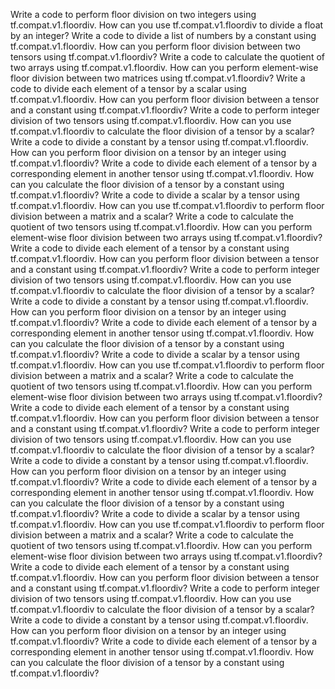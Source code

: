 Write a code to perform floor division on two integers using tf.compat.v1.floordiv.
How can you use tf.compat.v1.floordiv to divide a float by an integer?
Write a code to divide a list of numbers by a constant using tf.compat.v1.floordiv.
How can you perform floor division between two tensors using tf.compat.v1.floordiv?
Write a code to calculate the quotient of two arrays using tf.compat.v1.floordiv.
How can you perform element-wise floor division between two matrices using tf.compat.v1.floordiv?
Write a code to divide each element of a tensor by a scalar using tf.compat.v1.floordiv.
How can you perform floor division between a tensor and a constant using tf.compat.v1.floordiv?
Write a code to perform integer division of two tensors using tf.compat.v1.floordiv.
How can you use tf.compat.v1.floordiv to calculate the floor division of a tensor by a scalar?
Write a code to divide a constant by a tensor using tf.compat.v1.floordiv.
How can you perform floor division on a tensor by an integer using tf.compat.v1.floordiv?
Write a code to divide each element of a tensor by a corresponding element in another tensor using tf.compat.v1.floordiv.
How can you calculate the floor division of a tensor by a constant using tf.compat.v1.floordiv?
Write a code to divide a scalar by a tensor using tf.compat.v1.floordiv.
How can you use tf.compat.v1.floordiv to perform floor division between a matrix and a scalar?
Write a code to calculate the quotient of two tensors using tf.compat.v1.floordiv.
How can you perform element-wise floor division between two arrays using tf.compat.v1.floordiv?
Write a code to divide each element of a tensor by a constant using tf.compat.v1.floordiv.
How can you perform floor division between a tensor and a constant using tf.compat.v1.floordiv?
Write a code to perform integer division of two tensors using tf.compat.v1.floordiv.
How can you use tf.compat.v1.floordiv to calculate the floor division of a tensor by a scalar?
Write a code to divide a constant by a tensor using tf.compat.v1.floordiv.
How can you perform floor division on a tensor by an integer using tf.compat.v1.floordiv?
Write a code to divide each element of a tensor by a corresponding element in another tensor using tf.compat.v1.floordiv.
How can you calculate the floor division of a tensor by a constant using tf.compat.v1.floordiv?
Write a code to divide a scalar by a tensor using tf.compat.v1.floordiv.
How can you use tf.compat.v1.floordiv to perform floor division between a matrix and a scalar?
Write a code to calculate the quotient of two tensors using tf.compat.v1.floordiv.
How can you perform element-wise floor division between two arrays using tf.compat.v1.floordiv?
Write a code to divide each element of a tensor by a constant using tf.compat.v1.floordiv.
How can you perform floor division between a tensor and a constant using tf.compat.v1.floordiv?
Write a code to perform integer division of two tensors using tf.compat.v1.floordiv.
How can you use tf.compat.v1.floordiv to calculate the floor division of a tensor by a scalar?
Write a code to divide a constant by a tensor using tf.compat.v1.floordiv.
How can you perform floor division on a tensor by an integer using tf.compat.v1.floordiv?
Write a code to divide each element of a tensor by a corresponding element in another tensor using tf.compat.v1.floordiv.
How can you calculate the floor division of a tensor by a constant using tf.compat.v1.floordiv?
Write a code to divide a scalar by a tensor using tf.compat.v1.floordiv.
How can you use tf.compat.v1.floordiv to perform floor division between a matrix and a scalar?
Write a code to calculate the quotient of two tensors using tf.compat.v1.floordiv.
How can you perform element-wise floor division between two arrays using tf.compat.v1.floordiv?
Write a code to divide each element of a tensor by a constant using tf.compat.v1.floordiv.
How can you perform floor division between a tensor and a constant using tf.compat.v1.floordiv?
Write a code to perform integer division of two tensors using tf.compat.v1.floordiv.
How can you use tf.compat.v1.floordiv to calculate the floor division of a tensor by a scalar?
Write a code to divide a constant by a tensor using tf.compat.v1.floordiv.
How can you perform floor division on a tensor by an integer using tf.compat.v1.floordiv?
Write a code to divide each element of a tensor by a corresponding element in another tensor using tf.compat.v1.floordiv.
How can you calculate the floor division of a tensor by a constant using tf.compat.v1.floordiv?